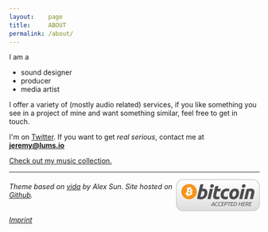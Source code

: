 ```yaml
---
layout:    page
title:     ABOUT
permalink: /about/
---
```


I am a

- sound designer
- producer
- media artist

I offer a variety of (mostly audio related) services, if you like something you see in a project of mine and want something similar, feel free to get in touch.

I'm on [Twitter](https://twitter.com/lumsdnb). If you want to get *real serious*, contact me at **jeremy@lums.io**

[Check out my music collection.](https://bandcamp.com/lumsdnb)

-----------------------
<a style="float: right" href="/bitcoin"><img src="/images/btc.png"> </a>

###### Theme based on [vida](https://github.com/syaning/vida) by Alex Sun. Site hosted on [Github](https://pages.github.com/).

###### [Imprint](/imprint)
